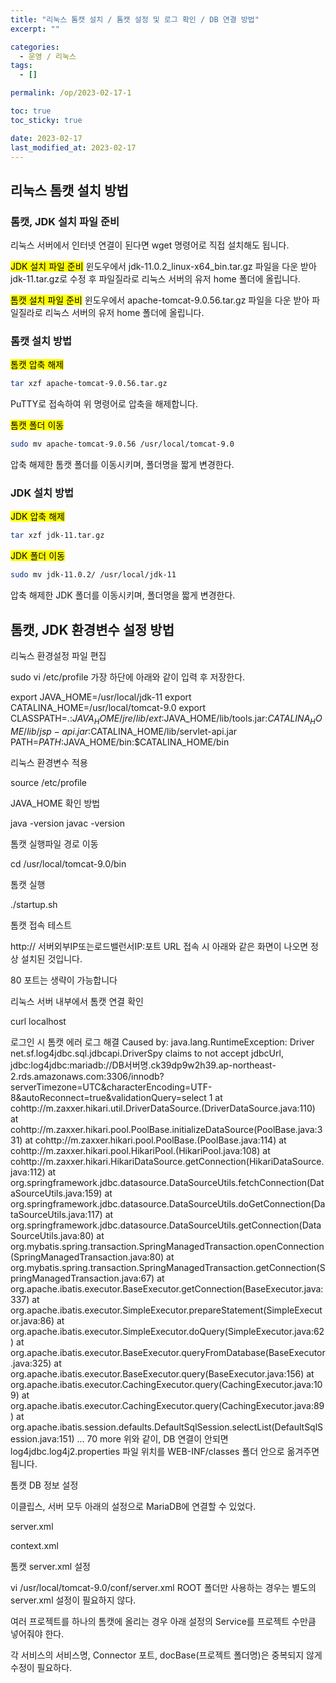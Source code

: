 ```yaml
---
title: "리눅스 톰캣 설치 / 톰캣 설정 및 로그 확인 / DB 연결 방법"
excerpt: ""

categories:
  - 운영 / 리눅스
tags:
  - []

permalink: /op/2023-02-17-1

toc: true
toc_sticky: true

date: 2023-02-17
last_modified_at: 2023-02-17
---
```


## 리눅스 톰캣 설치 방법

### 톰캣, JDK 설치 파일 준비
리눅스 서버에서 인터넷 연결이 된다면 wget 명령어로 직접 설치해도 됩니다.

<mark>JDK 설치 파일 준비</mark>
윈도우에서 jdk-11.0.2_linux-x64_bin.tar.gz 파일을 다운 받아 jdk-11.tar.gz로 수정 후 파일질라로 리눅스 서버의 유저 home 폴더에 올립니다.

<mark>톰캣 설치 파일 준비</mark>
윈도우에서 apache-tomcat-9.0.56.tar.gz 파일을 다운 받아 파일질라로 리눅스 서버의 유저 home 폴더에 올립니다.

### 톰캣 설치 방법
<mark>톰캣 압축 해제</mark>
```bash
tar xzf apache-tomcat-9.0.56.tar.gz
```
PuTTY로 접속하여 위 명령어로 압축을 해제합니다.

<mark>톰캣 폴더 이동</mark>
```bash
sudo mv apache-tomcat-9.0.56 /usr/local/tomcat-9.0
```
압축 해제한 톰캣 폴더를 이동시키며, 폴더명을 짧게 변경한다.

### JDK 설치 방법
<mark>JDK 압축 해제</mark>
```bash
tar xzf jdk-11.tar.gz
```

<mark>JDK 폴더 이동</mark>
```bash
sudo mv jdk-11.0.2/ /usr/local/jdk-11
```
압축 해제한 JDK 폴더를 이동시키며, 폴더명을 짧게 변경한다.

## 톰캣, JDK 환경변수 설정 방법

리눅스 환경설정 파일 편집

sudo vi /etc/profile
가장 하단에 아래와 같이 입력 후 저장한다.

export JAVA_HOME=/usr/local/jdk-11
export CATALINA_HOME=/usr/local/tomcat-9.0
export CLASSPATH=.:$JAVA_HOME/jre/lib/ext:$JAVA_HOME/lib/tools.jar:$CATALINA_HOME/lib/jsp-api.jar:$CATALINA_HOME/lib/servlet-api.jar
PATH=$PATH:$JAVA_HOME/bin:$CATALINA_HOME/bin


리눅스 환경변수 적용

source /etc/profile


JAVA_HOME 확인 방법

java -version
javac -version


톰캣 실행파일 경로 이동

cd /usr/local/tomcat-9.0/bin


톰캣 실행

./startup.sh


톰캣 접속 테스트

http:// 서버외부IP또는로드밸런서IP:포트 URL 접속 시 아래와 같은 화면이 나오면 정상 설치된 것입니다.

80 포트는 생략이 가능합니다





리눅스 서버 내부에서 톰캣 연결 확인

curl localhost




로그인 시 톰캣 에러 로그 해결
Caused by: java.lang.RuntimeException: Driver net.sf.log4jdbc.sql.jdbcapi.DriverSpy claims to not accept jdbcUrl, jdbc:log4jdbc:mariadb://DB서버명.ck39dp9w2h39.ap-northeast-2.rds.amazonaws.com:3306/innodb?serverTimezone=UTC&characterEncoding=UTF-8&autoReconnect=true&validationQuery=select 1
        at cohttp://m.zaxxer.hikari.util.DriverDataSource.<init>(DriverDataSource.java:110)
        at cohttp://m.zaxxer.hikari.pool.PoolBase.initializeDataSource(PoolBase.java:331)
        at cohttp://m.zaxxer.hikari.pool.PoolBase.<init>(PoolBase.java:114)
        at cohttp://m.zaxxer.hikari.pool.HikariPool.<init>(HikariPool.java:108)
        at cohttp://m.zaxxer.hikari.HikariDataSource.getConnection(HikariDataSource.java:112)
        at org.springframework.jdbc.datasource.DataSourceUtils.fetchConnection(DataSourceUtils.java:159)
        at org.springframework.jdbc.datasource.DataSourceUtils.doGetConnection(DataSourceUtils.java:117)
        at org.springframework.jdbc.datasource.DataSourceUtils.getConnection(DataSourceUtils.java:80)
        at org.mybatis.spring.transaction.SpringManagedTransaction.openConnection(SpringManagedTransaction.java:80)
        at org.mybatis.spring.transaction.SpringManagedTransaction.getConnection(SpringManagedTransaction.java:67)
        at org.apache.ibatis.executor.BaseExecutor.getConnection(BaseExecutor.java:337)
        at org.apache.ibatis.executor.SimpleExecutor.prepareStatement(SimpleExecutor.java:86)
        at org.apache.ibatis.executor.SimpleExecutor.doQuery(SimpleExecutor.java:62)
        at org.apache.ibatis.executor.BaseExecutor.queryFromDatabase(BaseExecutor.java:325)
        at org.apache.ibatis.executor.BaseExecutor.query(BaseExecutor.java:156)
        at org.apache.ibatis.executor.CachingExecutor.query(CachingExecutor.java:109)
        at org.apache.ibatis.executor.CachingExecutor.query(CachingExecutor.java:89)
        at org.apache.ibatis.session.defaults.DefaultSqlSession.selectList(DefaultSqlSession.java:151)
        ... 70 more
위와 같이, DB 연결이 안되면 log4jdbc.log4j2.properties 파일 위치를 WEB-INF/classes 폴더 안으로 옮겨주면 됩니다.







톰캣 DB 정보 설정


이클립스, 서버 모두 아래의 설정으로 MariaDB에 연결할 수 있었다.



server.xml

<GlobalNamingResources>
	<Resource auth="Container" factory="org.apache.tomcat.dbcp.dbcp2.BasicDataSourceFactory" driverClassName="com.mysql.jdbc.Driver" global="jdbc/DB명" maxTotal="20" maxIdle="10" maxWait="-1" name="jdbc/DB명" type="javax.sql.DataSource" url="jdbc:mysql://DB서버IP:3306/DB명?characterEncoding=UTF-8" username="유저명" password="비밀번호" validationQuery="select 1"/>
</GlobalNamingResources>


context.xml

<Context>
	<ResourceLink global="jdbc/DB명" name="jdbc/DB명" type="javax.sql.DataSource"></ResourceLink>
</Context>






톰캣 server.xml 설정

vi /usr/local/tomcat-9.0/conf/server.xml
ROOT 폴더만 사용하는 경우는 별도의 server.xml 설정이 필요하지 않다.

여러 프로젝트를 하나의 톰캣에 올리는 경우 아래 설정의 Service를 프로젝트 수만큼 넣어줘야 한다.

  <Service name="Catalina2">
    <Connector port="8081" protocol="HTTP/1.1" connectionTimeout="20000" redirectPort="8443" />
    <Engine name="Catalina" defaultHost="localhost">
    <Realm className="org.apache.catalina.realm.LockOutRealm">
    <Realm className="org.apache.catalina.realm.UserDatabaseRealm" resourceName="UserDatabase"/>
    </Realm>
    <Host name="localhost"  appBase="webapps" unpackWARs="true" autoDeploy="true">
    <Valve className="org.apache.catalina.valves.AccessLogValve" directory="logs" prefix="localhost_access_log" suffix=".txt" pattern="%h %l %u %t &quot;%r&quot; %s %b" />
    <Context docBase="프로젝트폴더명" path="URL시작경로" reloadable="true" sessionCookiePath="/"/>
    </Host>
    </Engine>
  </Service>
각 서비스의 서비스명, Connector 포트, docBase(프로젝트 폴더명)은 중복되지 않게 수정이 필요하다.








